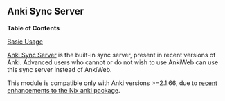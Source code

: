 ## Anki Sync Server

**Table of Contents**

[Basic Usage](#module-services-anki-sync-server-basic-usage)

[Anki Sync Server](https://docs.ankiweb.net/sync-server.html) is the built-in sync server, present in recent versions of Anki. Advanced users who cannot or do not wish to use AnkiWeb can use this sync server instead of AnkiWeb.

This module is compatible only with Anki versions \>=2.1.66, due to [recent enhancements to the Nix anki package](https://github.com/NixOS/nixpkgs/commit/05727304f8815825565c944d012f20a9a096838a).
